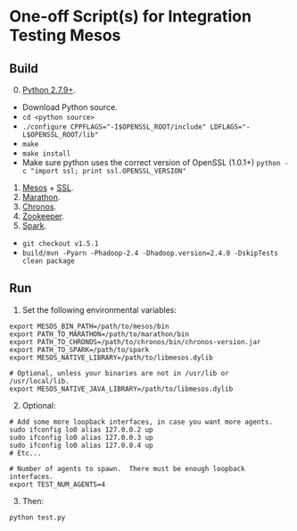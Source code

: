 # One-off Script(s) for Integration Testing Mesos

## Build
0. [Python 2.7.9+](https://www.python.org/downloads/).
  * Download Python source.
  * `cd <python source>`
  * `./configure CPPFLAGS="-I$OPENSSL_ROOT/include" LDFLAGS="-L$OPENSSL_ROOT/lib"`
  * `make`
  * `make install`
  * Make sure python uses the correct version of OpenSSL (1.0.1+)
    `python -c "import ssl; print ssl.OPENSSL_VERSION"`
1. [Mesos](http://mesos.apache.org/documentation/latest/getting-started/) + [SSL](http://mesos.apache.org/documentation/latest/mesos-ssl/).
2. [Marathon](http://mesosphere.github.io/marathon/docs/).
3. [Chronos](http://mesos.github.io/chronos/docs/).
4. [Zookeeper](https://zookeeper.apache.org/).
5. [Spark](http://spark.apache.org/docs/latest/building-spark.html).
  * `git checkout v1.5.1`
  * `build/mvn -Pyarn -Phadoop-2.4 -Dhadoop.version=2.4.0 -DskipTests clean package`

## Run
1. Set the following environmental variables:
  ```
  export MESOS_BIN_PATH=/path/to/mesos/bin
  export PATH_TO_MARATHON=/path/to/marathon/bin
  export PATH_TO_CHRONOS=/path/to/chronos/bin/chronos-version.jar
  export PATH_TO_SPARK=/path/to/spark
  export MESOS_NATIVE_LIBRARY=/path/to/libmesos.dylib

  # Optional, unless your binaries are not in /usr/lib or /usr/local/lib.
  export MESOS_NATIVE_JAVA_LIBRARY=/path/to/libmesos.dylib
  ```

2. Optional:
  ```
  # Add some more loopback interfaces, in case you want more agents.
  sudo ifconfig lo0 alias 127.0.0.2 up
  sudo ifconfig lo0 alias 127.0.0.3 up
  sudo ifconfig lo0 alias 127.0.0.4 up
  # Etc...

  # Number of agents to spawn.  There must be enough loopback interfaces.
  export TEST_NUM_AGENTS=4
  ```

3. Then:
  ```
  python test.py
  ```